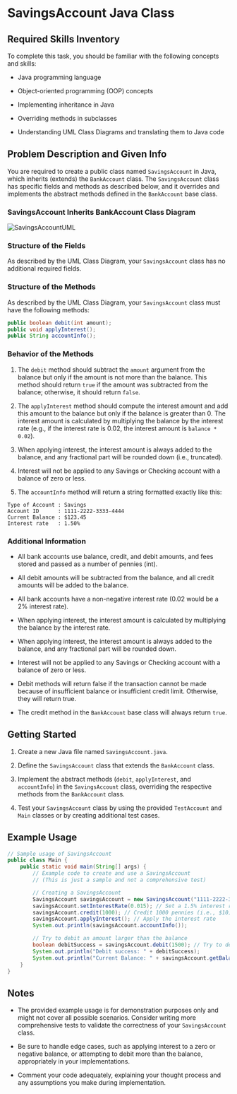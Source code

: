 # SavingsAccount Java Class 
 
## Required Skills Inventory
To complete this task, you should be familiar with the following concepts and skills:
- Java programming language

- Object-oriented programming (OOP) concepts
- Implementing inheritance in Java
- Overriding methods in subclasses
- Understanding UML Class Diagrams and translating them to Java code

## Problem Description and Given Info
You are required to create a public class named `SavingsAccount` in Java, which inherits (extends) the `BankAccount` class. The `SavingsAccount` class has specific fields and methods as described below, and it overrides and implements the abstract methods defined in the `BankAccount` base class.

### SavingsAccount Inherits BankAccount Class Diagram

![SavingsAccountUML](https://github.com/user-attachments/assets/5231456a-6e78-41a7-9b16-9fa88729684e)


### Structure of the Fields
As described by the UML Class Diagram, your `SavingsAccount` class has no additional required fields.

### Structure of the Methods
As described by the UML Class Diagram, your `SavingsAccount` class must have the following methods:
```java
public boolean debit(int amount);
public void applyInterest();
public String accountInfo();
```

### Behavior of the Methods
1. The `debit` method should subtract the `amount` argument from the balance but only if the amount is not more than the balance. This method should return `true` if the amount was subtracted from the balance; otherwise, it should return `false`.

2. The `applyInterest` method should compute the interest amount and add this amount to the balance but only if the balance is greater than 0. The interest amount is calculated by multiplying the balance by the interest rate (e.g., if the interest rate is 0.02, the interest amount is `balance * 0.02`).
3. When applying interest, the interest amount is always added to the balance, and any fractional part will be rounded down (i.e., truncated).
4. Interest will not be applied to any Savings or Checking account with a balance of zero or less.
5. The `accountInfo` method will return a string formatted exactly like this:
```
Type of Account : Savings
Account ID      : 1111-2222-3333-4444
Current Balance : $123.45
Interest rate   : 1.50%
```

### Additional Information
- All bank accounts use balance, credit, and debit amounts, and fees stored and passed as a number of pennies (int).

- All debit amounts will be subtracted from the balance, and all credit amounts will be added to the balance.
- All bank accounts have a non-negative interest rate (0.02 would be a 2% interest rate).
- When applying interest, the interest amount is calculated by multiplying the balance by the interest rate.
- When applying interest, the interest amount is always added to the balance, and any fractional part will be rounded down.
- Interest will not be applied to any Savings or Checking account with a balance of zero or less.
- Debit methods will return false if the transaction cannot be made because of insufficient balance or insufficient credit limit. Otherwise, they will return true.
- The credit method in the `BankAccount` base class will always return `true`.

## Getting Started
1. Create a new Java file named `SavingsAccount.java`.

2. Define the `SavingsAccount` class that extends the `BankAccount` class.
3. Implement the abstract methods (`debit`, `applyInterest`, and `accountInfo`) in the `SavingsAccount` class, overriding the respective methods from the `BankAccount` class.
4. Test your `SavingsAccount` class by using the provided `TestAccount` and `Main` classes or by creating additional test cases.

## Example Usage
```java
// Sample usage of SavingsAccount
public class Main {
    public static void main(String[] args) {
        // Example code to create and use a SavingsAccount
        // (This is just a sample and not a comprehensive test)

        // Creating a SavingsAccount
        SavingsAccount savingsAccount = new SavingsAccount("1111-2222-3333-4444");
        savingsAccount.setInterestRate(0.015); // Set a 1.5% interest rate
        savingsAccount.credit(1000); // Credit 1000 pennies (i.e., $10)
        savingsAccount.applyInterest(); // Apply the interest rate
        System.out.println(savingsAccount.accountInfo());

        // Try to debit an amount larger than the balance
        boolean debitSuccess = savingsAccount.debit(1500); // Try to debit 1500 pennies (i.e., $15)
        System.out.println("Debit success: " + debitSuccess);
        System.out.println("Current Balance: " + savingsAccount.getBalance());
    }
}
```

## Notes
- The provided example usage is for demonstration purposes only and might not cover all possible scenarios. Consider writing more comprehensive tests to validate the correctness of your `SavingsAccount` class.

- Be sure to handle edge cases, such as applying interest to a zero or negative balance, or attempting to debit more than the balance, appropriately in your implementations.
- Comment your code adequately, explaining your thought process and any assumptions you make during implementation.
